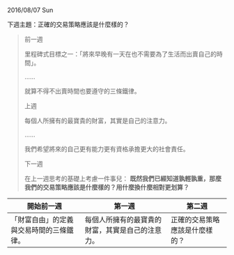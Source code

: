2016/08/07 Sun

下週主題：正確的交易策略應該是什麼樣的？

> 前一週
>
> 里程碑式目標之一：「將來早晚有一天在也不需要為了生活而出賣自己的時間」。
>
> ……
>
> 就算不得不出賣時間也要遵守的三條鐵律。
>
> 上週
>
> 每個人所擁有的最寶貴的財富，其實是自己的注意力。
>
> ……
>
> 我們希望將來的自己更有能力更有資格承擔更大的社會責任。
>
> 下一週
>
> 在上一週思考的基礎上考慮一件事兒： **既然我們已經知道孰輕孰重，那麼我們的交易策略應該是什麼樣的？用什麼換什麼相對更划算？**

 開始前一週 | 第一週 | 第二週
------ | ---------- | ------
「財富自由」的定義與交易時間的三條鐵律。 | 每個人所擁有的最寶貴的財富，其實是自己的注意力。 | 正確的交易策略應該是什麼樣的？
